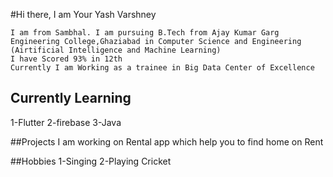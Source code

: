 #Hi there, I am Your Yash Varshney
```
I am from Sambhal. I am pursuing B.Tech from Ajay Kumar Garg Engineering College,Ghaziabad in Computer Science and Engineering (Airtificial Intelligence and Machine Learning)
I have Scored 93% in 12th
Currently I am Working as a trainee in Big Data Center of Excellence
```
## Currently Learning
1-Flutter
2-firebase
3-Java

##Projects
I am working on Rental app which help you to find home on Rent

##Hobbies
1-Singing
2-Playing Cricket
